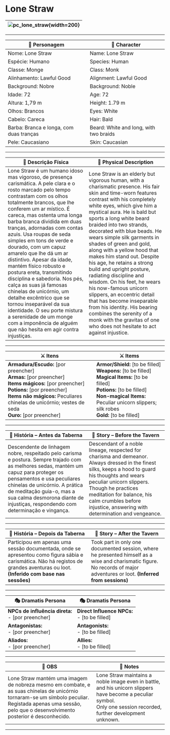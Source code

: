 # Lone Straw

| ![pc_lone_straw](assets/pc/pc_lone_straw.png){width=200} |
| -------------------------------------------------------- |

---

| **🧙 Personagem**            | **🧙 Character**           |
| ---------------------------- | -------------------------- |
| Nome: Lone Straw           | Name:  Lone Straw        |
| Espécie:  Humano | Species:  Human |
| Classe:  Monge | Class:  Monk |
| Alinhamento: Lawful Good | Alignment: Lawful Good |
| Background: Nobre  | Background: Noble |
| Idade: 72 | Age: 72 |
| Altura: 1,79 m | Height: 1.79 m |
| Olhos: Brancos | Eyes: White |
| Cabelo: Careca | Hair: Bald |
| Barba: Branca e longa, com duas tranças | Beard: White and long, with two braids |
| Pele: Caucasiano | Skin: Caucasian |

---

| **📜 Descrição Física** | **📜 Physical Description** |
| ----------------------- | --------------------------- |
| Lone Straw é um humano idoso mas vigoroso, de presença carismática. A pele clara e o rosto marcado pelo tempo contrastam com os olhos totalmente brancos, que lhe conferem um ar místico. É careca, mas ostenta uma longa barba branca dividida em duas tranças, adornadas com contas azuis. Usa roupas de seda simples em tons de verde e dourado, com um capuz amarelo que lhe dá um ar distintivo. Apesar da idade, mantém físico robusto e postura ereta, transmitindo disciplina e sabedoria. Nos pés, calça as suas já famosas chinelas de unicórnio, um detalhe excêntrico que se tornou inseparável da sua identidade. O seu porte mistura a serenidade de um monge com a imponência de alguém que não hesita em agir contra injustiças. | Lone Straw is an elderly but vigorous human, with a charismatic presence. His fair skin and time-worn features contrast with his completely white eyes, which give him a mystical aura. He is bald but sports a long white beard braided into two strands, decorated with blue beads. He wears simple silk garments in shades of green and gold, along with a yellow hood that makes him stand out. Despite his age, he retains a strong build and upright posture, radiating discipline and wisdom. On his feet, he wears his now-famous unicorn slippers, an eccentric detail that has become inseparable from his identity. His bearing combines the serenity of a monk with the gravitas of one who does not hesitate to act against injustice. |

---

| **⚔️ Itens**             | **⚔️ Items**                         |
| ---------------------- | ------------------------------ |
| **Armadura/Escudo:** [por preencher] <br>**Armas:** [por preencher] <br>**Items mágicos:** [por preencher] <br>**Potions:** [por preencher] <br>**Items não mágicos:** Peculiares chinelas de unicórnio; vestes de seda <br>**Ouro:** [por preencher] | **Armor/Shield:** [to be filled] <br>**Weapons:** [to be filled] <br>**Magical Items:** [to be filled] <br>**Potions:** [to be filled] <br>**Non-magical Items:** Peculiar unicorn slippers; silk robes <br>**Gold:** [to be filled] |

---

| **📖 História – Antes da Taberna** | **📖 Story – Before the Tavern** |
| ---------------------------------- | -------------------------------- |
| Descendente de linhagem nobre, respeitado pelo carisma e postura. Sempre trajado com as melhores sedas, mantém um capuz para proteger os pensamentos e usa peculiares chinelas de unicórnio. A prática de meditação guia-o, mas a sua calma desmorona diante de injustiças, respondendo com determinação e vingança. | Descendant of a noble lineage, respected for charisma and demeanor. Always dressed in the finest silks, keeps a hood to guard his thoughts and wears peculiar unicorn slippers. Though he practices meditation for balance, his calm crumbles before injustice, answering with determination and vengeance. |

---

| **📖 História – Depois da Taberna** | **📖 Story – After the Tavern** |
| ----------------------------------- | -------------------------------- |
| Participou em apenas uma sessão documentada, onde se apresentou como figura sábia e carismática. Não há registos de grandes aventuras ou loot. **(Inferido com base nas sessões)** | Took part in only one documented session, where he presented himself as a wise and charismatic figure. No records of major adventures or loot. **(Inferred from sessions)** |

---

| **🎭 Dramatis Persona**                                                                                                                 | **🎭 Dramatis Persona**                                                                                                           |
| --------------------------------------------------------------------------------------------------------------------------------------- | --------------------------------------------------------------------------------------------------------------------------------- |
| **NPCs de influência direta:**  <br>- [por preencher] | **Direct Influence NPCs:**  <br>- [to be filled] |
| **Antagonistas:**  <br>- [por preencher] | **Antagonists:**  <br>- [to be filled] |
| **Aliados:**  <br>- [por preencher] | **Allies:**  <br>- [to be filled] |

---

| **🔮 OBS** | **🔮 Notes** |
| ---------- | ------------ |
| Lone Straw mantém uma imagem de nobreza mesmo em combate, e as suas chinelas de unicórnio tornaram-se um símbolo peculiar. <br>Registada apenas uma sessão, pelo que o desenvolvimento posterior é desconhecido. | Lone Straw maintains a noble image even in battle, and his unicorn slippers have become a peculiar symbol. <br>Only one session recorded, further development unknown. |

---
